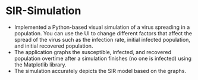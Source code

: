# SIR-Simulation

- Implemented a Python-based visual simulation of a virus spreading in a population. You can use the UI to change different factors that affect the spread of the virus such as the infection rate, initial infected population, and initial recovered population.
- The application graphs the susceptible, infected, and recovered population overtime after a simulation finishes (no one is infected) using the Matplotlib library.
- The simulation accurately depicts the SIR model based on the graphs.

